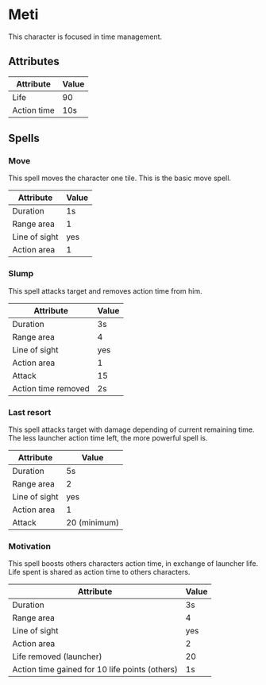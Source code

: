 # Meti

This character is focused in time management.

## Attributes

| Attribute | Value |
| --- | --- |
| Life | 90 |
| Action time | 10s |

## Spells

### Move

This spell moves the character one tile. This is the basic move spell. 

| Attribute | Value |
| --- | --- |
| Duration | 1s |
| Range area | 1 |
| Line of sight | yes |
| Action area | 1 |

### Slump

This spell attacks target and removes action time from him.

| Attribute | Value |
| --- | --- |
| Duration | 3s |
| Range area | 4 |
| Line of sight | yes |
| Action area | 1 |
| Attack | 15 |
| Action time removed | 2s |

### Last resort

This spell attacks target with damage depending of current remaining time. The less launcher action time left, the more powerful spell is.

| Attribute | Value |
| --- | --- |
| Duration | 5s |
| Range area | 2 |
| Line of sight | yes |
| Action area | 1 |
| Attack | 20 (minimum) |

### Motivation

This spell boosts others characters action time, in exchange of launcher life. Life spent is shared as action time to others characters.

| Attribute | Value |
| --- | --- |
| Duration | 3s |
| Range area | 4 |
| Line of sight | yes |
| Action area | 2 |
| Life removed (launcher) | 20 |
| Action time gained for 10 life points (others) | 1s |
